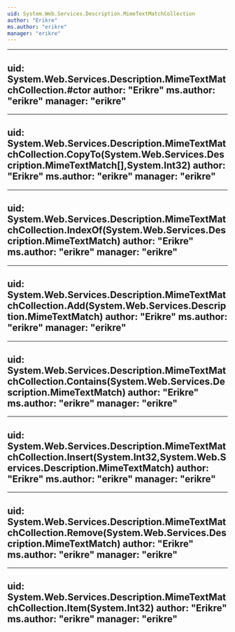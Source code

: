 ```yaml
---
uid: System.Web.Services.Description.MimeTextMatchCollection
author: "Erikre"
ms.author: "erikre"
manager: "erikre"
---
```


---
uid: System.Web.Services.Description.MimeTextMatchCollection.#ctor
author: "Erikre"
ms.author: "erikre"
manager: "erikre"
---

---
uid: System.Web.Services.Description.MimeTextMatchCollection.CopyTo(System.Web.Services.Description.MimeTextMatch[],System.Int32)
author: "Erikre"
ms.author: "erikre"
manager: "erikre"
---

---
uid: System.Web.Services.Description.MimeTextMatchCollection.IndexOf(System.Web.Services.Description.MimeTextMatch)
author: "Erikre"
ms.author: "erikre"
manager: "erikre"
---

---
uid: System.Web.Services.Description.MimeTextMatchCollection.Add(System.Web.Services.Description.MimeTextMatch)
author: "Erikre"
ms.author: "erikre"
manager: "erikre"
---

---
uid: System.Web.Services.Description.MimeTextMatchCollection.Contains(System.Web.Services.Description.MimeTextMatch)
author: "Erikre"
ms.author: "erikre"
manager: "erikre"
---

---
uid: System.Web.Services.Description.MimeTextMatchCollection.Insert(System.Int32,System.Web.Services.Description.MimeTextMatch)
author: "Erikre"
ms.author: "erikre"
manager: "erikre"
---

---
uid: System.Web.Services.Description.MimeTextMatchCollection.Remove(System.Web.Services.Description.MimeTextMatch)
author: "Erikre"
ms.author: "erikre"
manager: "erikre"
---

---
uid: System.Web.Services.Description.MimeTextMatchCollection.Item(System.Int32)
author: "Erikre"
ms.author: "erikre"
manager: "erikre"
---
